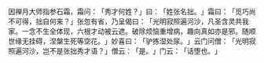 因禅月大师指参石霜，霜问：​「秀才何姓？​」曰：​「姓张名拙。​」霜曰：​「觅巧尚不可得，拙自何来？​」张忽有省，乃呈偈曰：​「光明寂照遍河沙，凡圣含灵共我家。一念不生全体现，六根才动被云遮。破除烦恼重增病，趣向真如亦是邪。随顺世缘无挂碍，涅槃生死等空花。​」妙喜曰：​「驴拣湿处尿。​」云门问僧：​「光明寂照遍河沙，岂不是张拙秀才语？​」僧云：​「是。​」门云：​「话堕也。​」
